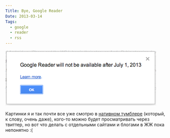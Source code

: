 ```yaml
---
Title: Bye, Google Reader
Date: 2013-03-14
Tags:
  - google
  - reader
  - rss
---
```


![bye-reader.png](images/bye-reader.png)

Картинки я и так почти все уже смотрю в [нативном тумблере](https://itunes.apple.com/en/app/tumblr/id305343404?mt=8) (который, к слову, очень даже), кого-то можно будет просматривать через твиттер, но вот что делать с отдельными сайтами и блогами в ЖЖ пока непонятно :(